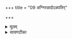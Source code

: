 +++
title = "09 अग्निरन्नादोऽन्नपतिर्"

+++
<details><summary>मूलम्</summary>

अ॒ग्निर॑न्ना॒दोऽन्न॑पतिर् अ॒न्नाद्य॑म॒स्मिन् य॒ज्ञे यज॑मानाय ददातु॒ स्वाहा᳚ ।  


</details>

<details><summary>सायणटीका</summary>

8अष्टमं यजुराह - योऽयमग्निः सोऽयमन्नादो जाठराग्निरूपेणान्नस्य भक्षकः ॥ अन्नपतिः बाह्याग्निरूपेणान्नस्य पाचकत्वात्पालकः॥ सोऽयमग्निरस्मिन्यज्ञे यजमानाय भक्षणयोग्यमन्नं ददातु ॥ तस्मै अग्नये स्वाहा हुतमिदमस्तु ॥॥

</details>

